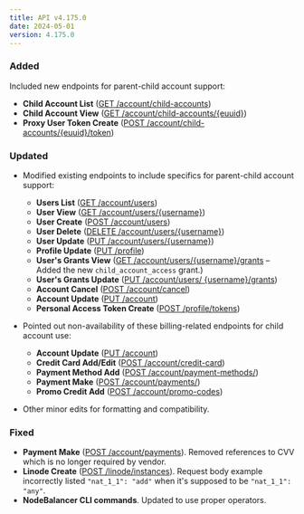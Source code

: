 ```yaml
---
title: API v4.175.0
date: 2024-05-01
version: 4.175.0
---
```


### Added

Included new endpoints for parent-child account support:

- **Child Account List** ([GET /account/child-accounts](/docs/api/account/#child-account-list))
- **Child Account View** ([GET /account/child-accounts/{euuid}](/docs/api/account/#child-account-view))
- **Proxy User Token Create** ([POST /account/child-accounts/{euuid}/token](/docs/api/account/#proxy-user-token-create))

### Updated

- Modified existing endpoints to include specifics for parent-child account support:

  - **Users List** ([GET /account/users](/docs/api/account/#users-list))
  - **User View** ([GET /account/users/{username}](/docs/api/account/#user-view))
  - **User Create** ([POST /account/users](/docs/api/account/#user-create))
  - **User Delete** ([DELETE /account/users/{username}](/docs/api/account/#user-delete))
  - **User Update** ([PUT /account/users/{username}](/docs/api/account/#user-update))
  - **Profile Update** ([PUT /profile](/docs/api/profile/#profile-update))
  - **User's Grants View** ([GET /account/users/{username}/grants](/docs/api/account/#users-grants-view) – Added the new `child_account_access` grant.)
  - **User's Grants Update** ([PUT /account/users/ {username}/grants](/docs/api/account/#users-grants-update))
  - **Account Cancel** ([POST /account/cancel](/docs/api/account/#account-cancel))
  - **Account Update** ([PUT /account](/docs/api/account/#account-update))
  - **Personal Access Token Create** ([POST /profile/tokens](/docs/api/profile/#personal-access-token-create))

- Pointed out non-availability of these billing-related endpoints for child account use:

  - **Account Update** ([PUT /account](/docs/api/account/#account-update))
  - **Credit Card Add/Edit** ([POST /account/credit-card](/docs/api/account/#credit-card-addedit))
  - **Payment Method Add** ([POST /account/payment-methods/](/docs/api/account/#payment-method-add))
  - **Payment Make** ([POST /account/payments/](/docs/api/account/#payment-make))
  - **Promo Credit Add** ([POST /account/promo-codes](/docs/api/account/#promo-credit-add))

- Other minor edits for formatting and compatibility.

### Fixed

- **Payment Make** ([POST /account/payments](/docs/api/account/#payment-make)). Removed references to CVV which is no longer required by vendor.
- **Linode Create** ([POST /linode/instances](/docs/api/linode-instances/#linode-create)). Request body example incorrectly listed `"nat_1_1": "add"` when it's supposed to be `"nat_1_1": "any"`.
- **NodeBalancer CLI commands**. Updated to use proper operators.